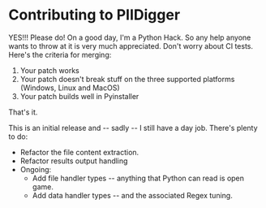 # Contributing to PIIDigger
YES!!!  Please do!  On a good day, I'm a Python Hack.  So any help anyone wants to throw at it is very much appreciated.  Don't worry about CI tests.  Here's the criteria for merging:
1. Your patch works 
2. Your patch doesn't break stuff on the three supported platforms (Windows, Linux and MacOS)
3. Your patch builds well in Pyinstaller

That's it.

This is an initial release and -- sadly -- I still have a day job.  There's plenty to do:
* Refactor the file content extraction.
* Refactor results output handling
* Ongoing:
    * Add file handler types -- anything that Python can read is open game.
    * Add data handler types -- and the associated Regex tuning.